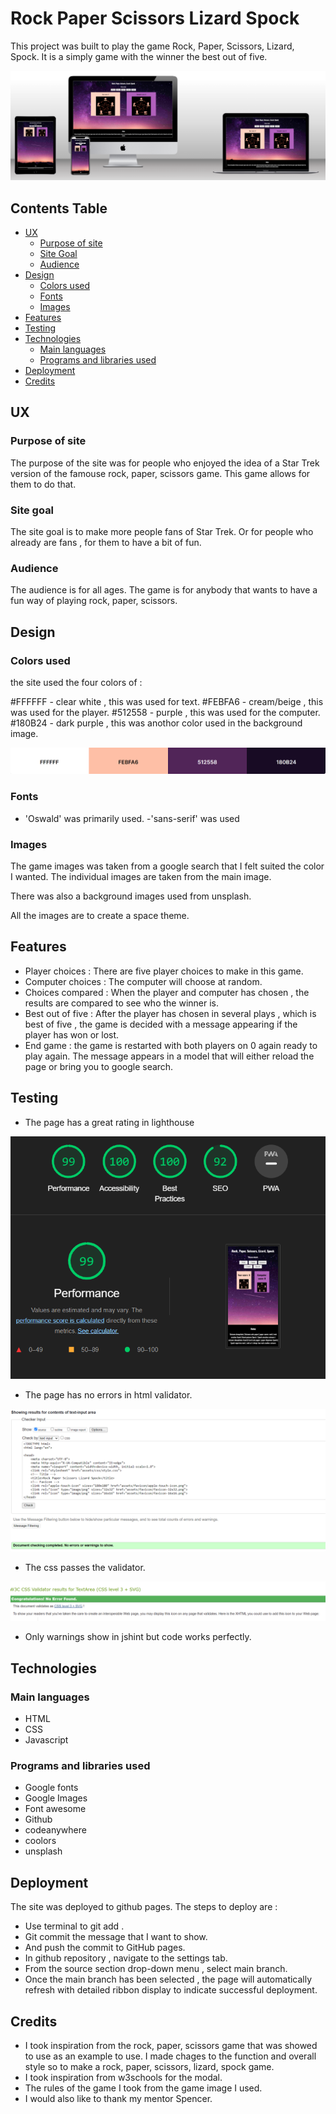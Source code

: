 # Rock Paper Scissors Lizard Spock

This project was built to play the game Rock, Paper, Scissors, Lizard, Spock. It is a simply game with the winner the best out of five.

![Multi device wedsite mockup](assets/images-readme/multi-devices.png)

## Contents Table

- [UX](#ux 'UX')
    - [Purpose of site](#purpose-of-site 'Purpose of site')
    - [Site Goal](#site-goal "Site Goal")
    - [Audience](#audience "Audience")
- [Design](#design "Design")
    - [Colors used](#colors-used "Colors used")
    - [Fonts](#fonts "Fonts")
    - [Images](#images "Images")
- [Features](#features "Features")
- [Testing](#testing "Testing")
- [Technologies](#technologies "Technologies")
    - [Main languages](#main-languages "Main languages")
    - [Programs and libraries used](#programs-and-libraries-used "Programs and libraries used")
- [Deployment](#deployment "Deployment")
- [Credits](#credits "Credits")


## UX

### Purpose of site

The purpose of the site was for people who enjoyed the idea of a Star Trek version of the famouse rock, paper, scissors game. This game allows for them to do that.

### Site goal

The site goal is to make more people fans of Star Trek. Or for people who already are fans , for them to have a bit of fun.

### Audience

The audience is for all ages. The game is for anybody that wants to have a fun way of playing rock, paper, scissors.

## Design

### Colors used

the site used the four colors of :

#FFFFFF - clear white , this was used for text.
#FEBFA6 - cream/beige , this was used for the player.
#512558 - purple , this was used for the computer.
#180B24 - dark purple , this was anothor color used in the background image.

![|Color palette](assets/images-readme/color-pal.png)

### Fonts

- 'Oswald' was primarily used.
-'sans-serif' was used

### Images

The game images was taken from a google search that I felt suited the color I wanted. The individual images are taken from the main image.

There was also a background images used from unsplash.

All the images are to create a space theme.

## Features

- Player choices : There are five player choices to make in this game.
- Computer choices : The computer will choose at random.
- Choices compared : When the player and computer has chosen , the results are compared to see who the winner is.
- Best out of five : After the player has chosen in several plays , which is best of five , the game is decided with a message appearing if the player has won or lost.
- End game : the game is restarted with both players on 0 again ready to play again. The message appears in a model that will either reload the page or bring you to google search.

## Testing

- The page has a great rating in lighthouse 

![Lighthouse score](assets/images-readme/lighthouse-ver.png)

- The page has no errors in html validator.

![HTML validator](assets/images-readme/html-ver.png)

- The css passes the validator.

![CSS validator](assets/images-readme/css-ver.png)

- Only warnings show in jshint but code works perfectly.

## Technologies

### Main languages

- HTML
- CSS
- Javascript

### Programs and libraries used

- Google fonts 
- Google Images
- Font awesome
- Github 
- codeanywhere
- coolors
- unsplash

## Deployment

The site was deployed to github pages. The steps to deploy are :

- Use terminal to git add .
- Git commit the message that I want to show.
- And push the commit to GitHub pages.
- In github repository , navigate to the settings tab.
- From the source section drop-down menu , select main branch.
- Once the main branch has been selected , the page will automatically refresh with detailed ribbon display to indicate successful deployment.

## Credits

- I took inspiration from the rock, paper, scissors game that was showed to use as an example to use. I made chages to the function and overall style so to make a rock, paper, scissors, lizard, spock game.
- I took inspiration from w3schools for the modal.
- The rules of the game I took from the game image I used.
- I would also like to thank my mentor Spencer.